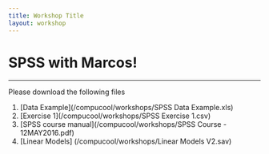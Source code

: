 ```yaml
---
title: Workshop Title
layout: workshop
---
```


# SPSS with Marcos!

--------



Please download the following files


1. [Data Example](/compucool/workshops/SPSS Data Example.xls)
2. [Exercise 1](/compucool/workshops/SPSS Exercise 1.csv)
3. [SPSS course manual](/compucool/workshops/SPSS Course - 12MAY2016.pdf)
4. [Linear Models] (/compucool/workshops/Linear Models V2.sav)
